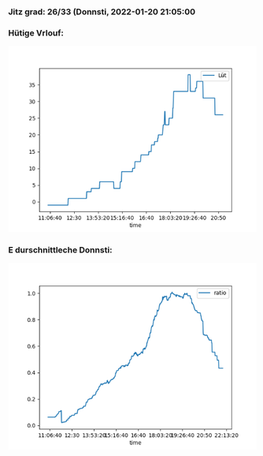 ### Jitz grad: 26/33 (Donnsti, 2022-01-20 21:05:00

### Hütige Vrlouf:
![Graph](Today.png)

### E durschnittleche Donnsti:
![Graph](Donnsti.png)